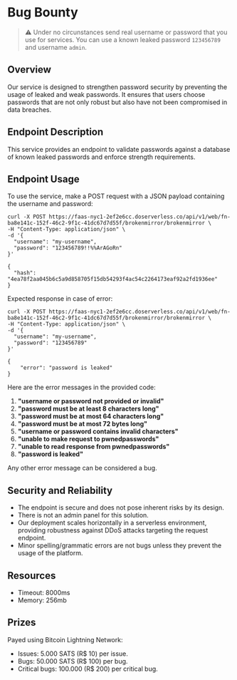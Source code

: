 # Bug Bounty

> :warning: Under no circunstances send real username or password that you use for services. You can use a known leaked password `123456789` and username `admin`.

## Overview
Our service is designed to strengthen password security by preventing the usage of leaked and weak passwords. It ensures that users choose passwords that are not only robust but also have not been compromised in data breaches.

## Endpoint Description
This service provides an endpoint to validate passwords against a database of known leaked passwords and enforce strength requirements.

## Endpoint Usage
To use the service, make a POST request with a JSON payload containing the username and password:

```
curl -X POST https://faas-nyc1-2ef2e6cc.doserverless.co/api/v1/web/fn-ba8e141c-152f-46c2-9f1c-41dc67d7d55f/brokenmirror/brokenmirror \
-H "Content-Type: application/json" \
-d '{
  "username": "my-username",
  "password": "123456789!!%%ArAGoRn"
}'

{
  "hash": "4ea78f2aa045b6c5a9d858705f15db54293f4ac54c2264173eaf92a2fd1936ee"
}

```

Expected response in case of error:

```
curl -X POST https://faas-nyc1-2ef2e6cc.doserverless.co/api/v1/web/fn-ba8e141c-152f-46c2-9f1c-41dc67d7d55f/brokenmirror/brokenmirror \
-H "Content-Type: application/json" \
-d '{
  "username": "my-username",
  "password": "123456789"
}'

{
    "error": "password is leaked"
}
```

Here are the error messages in the provided code:

1. **"username or password not provided or invalid"** 
2. **"password must be at least 8 characters long"** 
3. **"password must be at most 64 characters long"** 
4. **"password must be at most 72 bytes long"** 
5. **"username or password contains invalid characters"**
6. **"unable to make request to pwnedpasswords"** 
7. **"unable to read response from pwnedpasswords"**
8. **"password is leaked"**


Any other error message can be considered a bug.

## Security and Reliability
 - The endpoint is secure and does not pose inherent risks by its design.
 - There is not an admin panel for this solution. 
 - Our deployment scales horizontally in a serverless environment, providing robustness against DDoS attacks targeting the request endpoint.
 - Minor spelling/grammatic errors are not bugs unless they prevent the usage of the platform. 

## Resources
 - Timeout: 8000ms
 - Memory: 256mb

## Prizes
Payed using Bitcoin Lightning Network:
 - Issues: 5.000 SATS (R$ 10) per issue.
 - Bugs: 50.000 SATS (R$ 100) per bug.
 - Critical bugs: 100.000 (R$ 200) per critical bug. 

